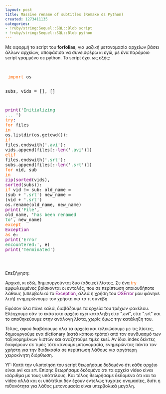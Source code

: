 ```yaml
---
layout: post
title: Massive rename of subtitles (Remake σε Python)
created: 1273411135
categories:
- !ruby/string:Sequel::SQL::Blob script
- !ruby/string:Sequel::SQL::Blob python
---
```

<p>Με αφορμή το script του <strong>forfolias</strong>, για μαζική μετονομασία αρχείων βάσει άλλων αρχείων, αποφάσισα να συνεισφέρω κι εγώ, με ένα παρόμοιο script γραμμένο σε python. <!--break-->To script έχει ως εξής:</p><p>&nbsp;</p><pre> <span style="color: rgb(255, 102, 0);">import</span> os
 
 subs, vids = [], []
 
 <span style="color: rgb(128, 0, 128);">print</span>('<span style="color: rgb(51, 153, 102);">Initializing ...</span> ')
 <span style="color: rgb(255, 102, 0);">try</span><span style="color: rgb(0, 0, 128);">:</span>
     <span style="color: rgb(255, 102, 0);">for</span> files <span style="color: rgb(255, 102, 0);">in</span> os.listdir(os.getcwd()):
         <span style="color: rgb(255, 102, 0);">if</span> files.endswith('<span style="color: rgb(51, 153, 102);">.avi</span>'):
             vids.append(files[:-<span style="color: rgb(128, 0, 128);">len</span>('<span style="color: rgb(51, 153, 102);">.avi</span>')])
         <span style="color: rgb(255, 102, 0);">elif</span> files.endswith('<span style="color: rgb(51, 153, 102);">.srt</span>'):
             subs.append(files[:-<span style="color: rgb(128, 0, 128);">len</span>('<span style="color: rgb(51, 153, 102);">.srt</span>')])
     <span style="color: rgb(255, 102, 0);">for</span> vid, sub <span style="color: rgb(255, 102, 0);">in</span> <span style="color: rgb(128, 0, 128);">zip</span>(<span style="color: rgb(128, 0, 128);">sorted</span>(vids), <span style="color: rgb(128, 0, 128);">sorted</span>(subs)):
         <span style="color: rgb(255, 102, 0);">if</span> vid != sub:
             old_name = (sub + '<span style="color: rgb(51, 153, 102);">.srt</span>')
             new_name = (vid + '<span style="color: rgb(51, 153, 102);">.srt</span>')
             os.rename(old_name, new_name)
             <span style="color: rgb(128, 0, 128);">print</span>('<span style="color: rgb(51, 153, 102);">File</span>', old_name, '<span style="color: rgb(51, 153, 102);">has been renamed to</span>', new_name)
 <span style="color: rgb(255, 102, 0);">except</span> <span style="color: rgb(128, 0, 128);">Exception</span> <span style="color: rgb(255, 102, 0);">as</span> e:
     <span style="color: rgb(128, 0, 128);">print</span>('<span style="color: rgb(51, 153, 102);">Error encountered:</span>', e)
 <span style="color: rgb(128, 0, 128);">print</span>('<span style="color: rgb(51, 153, 102);">Terminated</span>')
 </pre><p>&nbsp;</p><p>Επεξήγηση:</p><p><!--break--></p><p>Αρχικά, κι εδώ, δημιουργούνται δυο (άδειες) λίστες. Σε ένα <span style="color: rgb(255, 102, 0);">try</span> εμφωλευμένες βρίσκονται οι εντολές, που σε περίπτωση οποιουδήποτε λάθους (υπερβολικό το <span style="color: rgb(128, 0, 128);">Exception</span>, αλλά η χρήση του <span style="color: rgb(128, 0, 128);">OSError</span> μου φάνηκε λιτή) ενημερώνουμε τον χρήστη για το τι συνέβη.</p><p>Εφόσον όλα πάνε καλά, διαβάζουμε τα ερχεία του τρέχων φακέλου. Ελέγχουμε εάν το εκάστοτε αρχέιο έχει κατάληξη είτε ".avi", είτε ".srt" και το αποθηκεύουμε στην ανάλογη λίστα, χωρίς όμως την κατάληξη του.</p><p>Τέλος, αφού διαβάσουμε όλα τα αρχεία και τελειώσουμε με τις λίστες, δημιουργούμε ενα dictionary (κατά κάποιο τρόπο) από τον συνδυασμό των ταξινομημένων λιστών και αναζητούμε τιμές εκεί. Αν ίδιοι index δείκτες διαφέρουν σε τιμές τότε κάνουμε μετονομασία, ενημερώντας πάντα τον χρήστη για την διαδικασία σε περίπτωση λάθους για αργότερη χειροκίνητη διόρθωση.</p><p>ΥΓ: Κατά την υλοποίηση του script θεωρήσαμε δεδομένο ότι κάθε αρχέιο είναι avi και srt. Επίσης θεωρήσαμε δεδομένο ότι τα αρχεία video είναι ισάριθμα με τους υπότιτλους. Και τέλος θεωρήσαμε δεδομένο ότι και τα video αλλά και οι υπότιτλοι δεν έχουν εντελώς τυχαίες ονομασίες, διότι η πιθανότητα για λάθος μετονομασία είναι υπερβολικά μεγάλη.</p>
